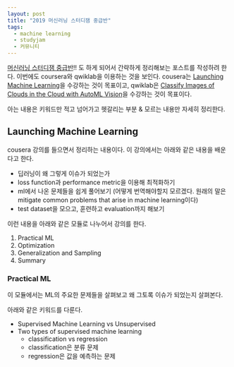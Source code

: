 ```yaml
---
layout: post
title: "2019 머신러닝 스터디잼 중급반"
tags:
  - machine learning
  - studyjam
  - 커뮤니티
---
```


[머신러닝 스터디잼 중급반](https://sites.google.com/view/ml-studyjam2/?fbclid=IwAR2IpboQjpHLIG8PESFpoP_K2DZwXJcGqk48nabWdRMrz720aS8gGyKtGoE)!! 도 하게 되어서 간략하게 정리해보는 포스트를 작성하려 한다. 이번에도  coursera와 qwiklab을 이용하는 것을 보인다. cousera는 [Launching Machine Learning](https://www.coursera.org/learn/launching-machine-learning)을 수강하는 것이 목표이고, qwiklab은 [Classify Images of Clouds in the Cloud with AutoML Vision](https://www.qwiklabs.com/focuses/1779?catalog_rank=%7B%22rank%22%3A1%2C%22num_filters%22%3A0%2C%22has_search%22%3Atrue%7D&parent=catalog&search_id=2274219)을 수강하는 것이 목표이다.

아는 내용은 키워드만 적고 넘어가고 헷갈리는 부분 & 모르는 내용만 자세히 정리한다.

## Launching Machine Learning

cousera 강의를 들으면서 정리하는 내용이다. 이 강의에서는 아래와 같은 내용을 배운다고 한다.

* 딥러닝이 왜 그렇게 이슈가 되었는가
* loss function과 performance metric을 이용해 최적화하기
* ml에서 나온 문제들을 쉽게 풀어보기 (어떻게 번역해야할지 모르겠다. 원래의 말은 mitigate common problems that arise in machine learning이다)
* test dataset을 모으고, 훈련하고 evaluation까지 해보기

이런 내용을 아래와 같은 모듈로 나누어서 강의를 한다.

1. Practical ML
2. Optimization
3. Generalization and Sampling
4. Summary

### Practical ML

이 모듈에서는 ML의 주요한 문제들을 살펴보고 왜 그토록 이슈가 되었는지 살펴본다.

아래와 같은 키워드를 다룬다.

* Supervised Machine Learning vs Unsupervised
* Two types of supervised machine learning
  * classification vs regression
  * classification은 분류 문제
  * regression은 값을 예측하는 문제
